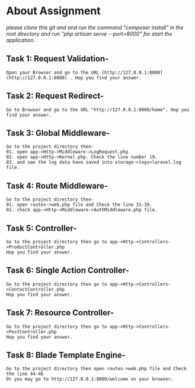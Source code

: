 # About Assignment
*please clone this git and and run the command "composer install" in the root directory and run "php artisan serve --port=8000" for start the application.*

## Task 1: Request Validation-
    Open your Browser and go to the URL [http://127.0.0.1:8000](http://127.0.0.1:8000) . Hop you find your answer.

## Task 2: Request Redirect-
    Go to Browser and go to the URL "http://127.0.0.1:8000/home". Hop you find your answer.

## Task 3: Global Middleware-
    Go to the project directory then-
    01. open app->Http->Middleware->LogRequest.php
    02. open app->Http->Kernel.php. Check the line number 19.
    03. and see the log data have saved into storage->logs>laravel.log file.

## Task 4: Route Middleware-
    Go to the project directory then-
    01. open routes->web.php file and Check the line 31-39.
    02. check app->Http->Middleware->AuthMiddleware.php file.

## Task 5: Controller-
    Go to the project directory then go to app->Http->Controllers->ProductController.php
    Hop you find your answer.

## Task 6: Single Action Controller-
    Go to the project directory then go to app->Http->Controllers->ContactController.php
    Hop you find your answer.

## Task 7: Resource Controller-
    Go to the project directory then go to app->Http->Controllers->PostController.php
    Hop you find your answer.

## Task 8: Blade Template Engine-
    Go to the project directory then open routes->web.php file and Check the line 44-46
    Or you may go to http://127.0.0.1:8000/welcome on your browser.
